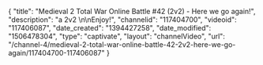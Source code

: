 {
    "title": "Medieval 2 Total War Online Battle #42 (2v2) - Here we go again!",
    "description": "a 2v2 \n\nEnjoy!",
    "channelid": "117404700",
    "videoid": "117406087",
    "date_created": "1394427258",
    "date_modified": "1506478304",
    "type": "captivate",
    "layout": "channelVideo",
    "url": "\/channel-4\/medieval-2-total-war-online-battle-42-2v2-here-we-go-again\/117404700-117406087"
}
